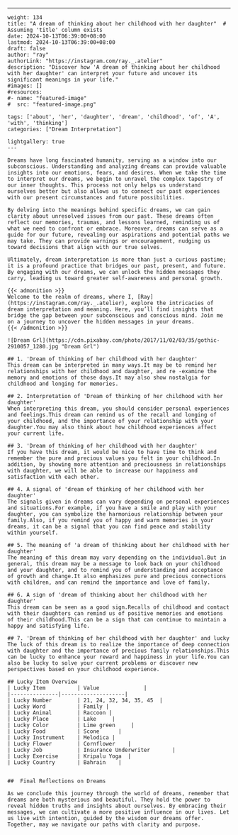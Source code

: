 ---
    weight: 134
    title: "A dream of thinking about her childhood with her daughter"  # Assuming 'title' column exists
    date: 2024-10-13T06:39:00+08:00
    lastmod: 2024-10-13T06:39:00+08:00
    draft: false
    author: "ray"
    authorLink: "https://instagram.com/ray._.atelier"
    description: "Discover how 'A dream of thinking about her childhood with her daughter' can interpret your future and uncover its significant meanings in your life."
    #images: []
    #resources:
    #- name: "featured-image"
    #  src: "featured-image.png"
    
    tags: ['about', 'her', 'daughter', 'dream', 'childhood', 'of', 'A', 'with', 'thinking']
    categories: ["Dream Interpretation"]
    
    lightgallery: true
    ---
    
    Dreams have long fascinated humanity, serving as a window into our subconscious. Understanding and analyzing dreams can provide valuable insights into our emotions, fears, and desires. When we take the time to interpret our dreams, we begin to unravel the complex tapestry of our inner thoughts. This process not only helps us understand ourselves better but also allows us to connect our past experiences with our present circumstances and future possibilities.
    
    By delving into the meanings behind specific dreams, we can gain clarity about unresolved issues from our past. These dreams often reflect our memories, traumas, and lessons learned, reminding us of what we need to confront or embrace. Moreover, dreams can serve as a guide for our future, revealing our aspirations and potential paths we may take. They can provide warnings or encouragement, nudging us toward decisions that align with our true selves.
    
    Ultimately, dream interpretation is more than just a curious pastime; it is a profound practice that bridges our past, present, and future. By engaging with our dreams, we can unlock the hidden messages they carry, leading us toward greater self-awareness and personal growth.
    
    {{< admonition >}}
    Welcome to the realm of dreams, where I, [Ray](https://instagram.com/ray._.atelier), explore the intricacies of dream interpretation and meaning. Here, you’ll find insights that bridge the gap between your subconscious and conscious mind. Join me on a journey to uncover the hidden messages in your dreams.
    {{< /admonition >}}
    
    ![Dream Grl](https://cdn.pixabay.com/photo/2017/11/02/03/35/gothic-2910057_1280.jpg "Dream Grl")
    
    ## 1. 'Dream of thinking of her childhood with her daughter'
    This dream can be interpreted in many ways.It may be to remind her relationships with her childhood and daughter, and re -examine the memory and emotions of those days.It may also show nostalgia for childhood and longing for memories.
    
    ## 2. Interpretation of 'Dream of thinking of her childhood with her daughter'
    When interpreting this dream, you should consider personal experiences and feelings.This dream can remind us of the recall and longing of your childhood, and the importance of your relationship with your daughter.You may also think about how childhood experiences affect your current life.
    
    ## 3. 'Dream of thinking of her childhood with her daughter'
    If you have this dream, it would be nice to have time to think and remember the pure and precious values you felt in your childhood.In addition, by showing more attention and preciousness in relationships with daughter, we will be able to increase our happiness and satisfaction with each other.
    
    ## 4. A signal of 'dream of thinking of her childhood with her daughter'
    The signals given in dreams can vary depending on personal experiences and situations.For example, if you have a smile and play with your daughter, you can symbolize the harmonious relationship between your family.Also, if you remind you of happy and warm memories in your dreams, it can be a signal that you can find peace and stability within yourself.
    
    ## 5. The meaning of 'a dream of thinking about her childhood with her daughter'
    The meaning of this dream may vary depending on the individual.But in general, this dream may be a message to look back on your childhood and your daughter, and to remind you of understanding and acceptance of growth and change.It also emphasizes pure and precious connections with children, and can remind the importance and love of family.
    
    ## 6. A sign of 'dream of thinking about her childhood with her daughter'
    This dream can be seen as a good sign.Recalls of childhood and contact with their daughters can remind us of positive memories and emotions of their childhood.This can be a sign that can continue to maintain a happy and satisfying life.
    
    ## 7. 'Dream of thinking of her childhood with her daughter' and lucky
    The luck of this dream is to realize the importance of deep connection with daughter and the importance of precious family relationships.This can be lucky to enhance your reward and happiness in your life.You can also be lucky to solve your current problems or discover new perspectives based on your childhood experience.
    
    ## Lucky Item Overview
    | Lucky Item          | Value              |
    |---------------|--------------------|
    | Lucky Number        | 21, 24, 32, 34, 35, 45  |
    | Lucky Word          | Family |
    | Lucky Animal        | Raccoon |
    | Lucky Place         | Lake     |
    | Lucky Color         | Lime green     |
    | Lucky Food          | Scone      |
    | Lucky Instrument    | Melodica |
    | Lucky Flower        | Cornflower    |
    | Lucky Job           | Insurance Underwriter       |
    | Lucky Exercise      | Kripalu Yoga  |
    | Lucky Country       | Bahrain    |
    
    
    ##  Final Reflections on Dreams
    
    As we conclude this journey through the world of dreams, remember that dreams are both mysterious and beautiful. They hold the power to reveal hidden truths and insights about ourselves. By embracing their messages, we can cultivate a more positive influence in our lives. Let us live with intention, guided by the wisdom our dreams offer. Together, may we navigate our paths with clarity and purpose.
    